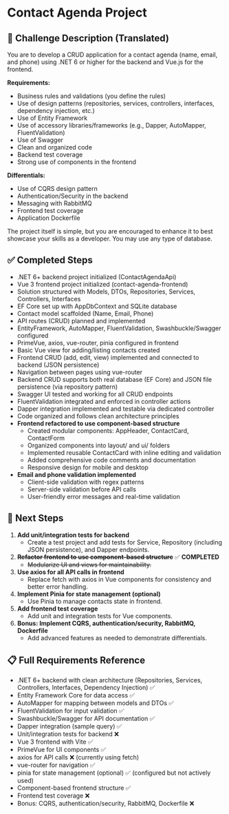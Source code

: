 
# Contact Agenda Project

## 📄 Challenge Description (Translated)

You are to develop a CRUD application for a contact agenda (name, email, and phone) using .NET 6 or higher for the backend and Vue.js for the frontend.

**Requirements:**
- Business rules and validations (you define the rules)
- Use of design patterns (repositories, services, controllers, interfaces, dependency injection, etc.)
- Use of Entity Framework
- Use of accessory libraries/frameworks (e.g., Dapper, AutoMapper, FluentValidation)
- Use of Swagger
- Clean and organized code
- Backend test coverage
- Strong use of components in the frontend

**Differentials:**
- Use of CQRS design pattern
- Authentication/Security in the backend
- Messaging with RabbitMQ
- Frontend test coverage
- Application Dockerfile

The project itself is simple, but you are encouraged to enhance it to best showcase your skills as a developer. You may use any type of database.

## ✅ Completed Steps
- .NET 6+ backend project initialized (ContactAgendaApi)
- Vue 3 frontend project initialized (contact-agenda-frontend)
- Solution structured with Models, DTOs, Repositories, Services, Controllers, Interfaces
- EF Core set up with AppDbContext and SQLite database
- Contact model scaffolded (Name, Email, Phone)
- API routes (CRUD) planned and implemented
- EntityFramework, AutoMapper, FluentValidation, Swashbuckle/Swagger configured
- PrimeVue, axios, vue-router, pinia configured in frontend
- Basic Vue view for adding/listing contacts created
- Frontend CRUD (add, edit, view) implemented and connected to backend (JSON persistence)
- Navigation between pages using vue-router
- Backend CRUD supports both real database (EF Core) and JSON file persistence (via repository pattern)
- Swagger UI tested and working for all CRUD endpoints
- FluentValidation integrated and enforced in controller actions
- Dapper integration implemented and testable via dedicated controller
- Code organized and follows clean architecture principles
- **Frontend refactored to use component-based structure**
  - Created modular components: AppHeader, ContactCard, ContactForm
  - Organized components into layout/ and ui/ folders
  - Implemented reusable ContactCard with inline editing and validation
  - Added comprehensive code comments and documentation
  - Responsive design for mobile and desktop
- **Email and phone validation implemented**
  - Client-side validation with regex patterns
  - Server-side validation before API calls
  - User-friendly error messages and real-time validation

## 🚧 Next Steps
1. **Add unit/integration tests for backend**
   - Create a test project and add tests for Service, Repository (including JSON persistence), and Dapper endpoints.
2. ~~**Refactor frontend to use component-based structure**~~ ✅ **COMPLETED**
   - ~~Modularize UI and views for maintainability.~~
3. **Use axios for all API calls in frontend**
   - Replace fetch with axios in Vue components for consistency and better error handling.
4. **Implement Pinia for state management (optional)**
   - Use Pinia to manage contacts state in frontend.
5. **Add frontend test coverage**
   - Add unit and integration tests for Vue components.
6. **Bonus: Implement CQRS, authentication/security, RabbitMQ, Dockerfile**
   - Add advanced features as needed to demonstrate differentials.

## 📋 Full Requirements Reference
- .NET 6+ backend with clean architecture (Repositories, Services, Controllers, Interfaces, Dependency Injection) ✅
- Entity Framework Core for data access ✅
- AutoMapper for mapping between models and DTOs ✅
- FluentValidation for input validation ✅
- Swashbuckle/Swagger for API documentation ✅
- Dapper integration (sample query) ✅
- Unit/integration tests for backend ❌
- Vue 3 frontend with Vite ✅
- PrimeVue for UI components ✅
- axios for API calls ❌ (currently using fetch)
- vue-router for navigation ✅
- pinia for state management (optional) ✅ (configured but not actively used)
- Component-based frontend structure ✅
- Frontend test coverage ❌
- Bonus: CQRS, authentication/security, RabbitMQ, Dockerfile ❌
